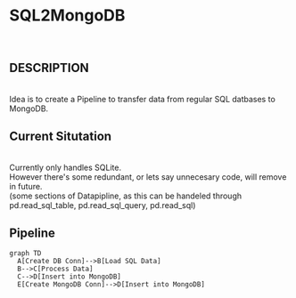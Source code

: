 # SQL2MongoDB

<br>

## DESCRIPTION

<br>
Idea is to create a Pipeline to transfer data from regular SQL datbases to MongoDB.
<br>

## Current Situtation

<br>
Currently only handles SQLite.<br>
However there's some redundant, or lets say unnecesary code, will remove in future.<br>
(some sections of Datapipline, as this can be handeled through pd.read_sql_table, pd.read_sql_query, pd.read_sql)
<br>

## Pipeline

```mermaid
graph TD
  A[Create DB Conn]-->B[Load SQL Data]
  B-->C[Process Data]
  C-->D[Insert into MongoDB]
  E[Create MongoDB Conn]-->D[Insert into MongoDB]
```

